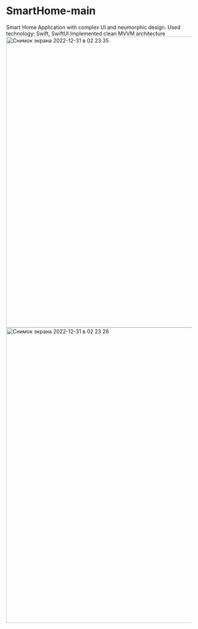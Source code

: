 # SmartHome-main
Smart Home Application with complex UI and neumorphic design. Used technology: Swift, SwiftUI
Implemented clean MVVM architecture
<img width="788" alt="Снимок экрана 2022-12-31 в 02 23 35" src="https://user-images.githubusercontent.com/103990532/210115901-00a1b6dd-59da-497c-97b4-a2ba4bae2a63.png">
<img width="800" alt="Снимок экрана 2022-12-31 в 02 23 26" src="https://user-images.githubusercontent.com/103990532/210115905-c42003ce-91dc-4ca2-b7b2-e4cdb61b9d24.png">
